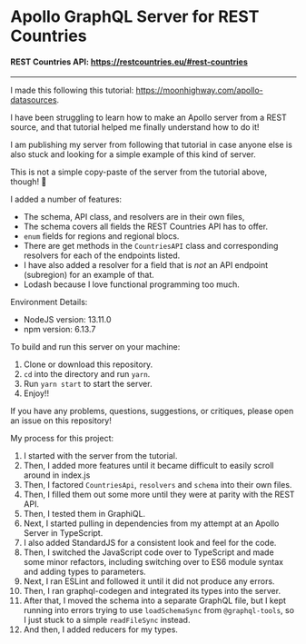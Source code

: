 # Apollo GraphQL Server for REST Countries
#### REST Countries API: https://restcountries.eu/#rest-countries
----
I made this following this tutorial: https://moonhighway.com/apollo-datasources.

I have been struggling to learn how to make an Apollo server from a REST source, and that tutorial helped me finally understand how to do it!

I am publishing my server from following that tutorial in case anyone else is also stuck and looking for a simple example of this kind of server.

This is not a simple copy-paste of the server from the tutorial above, though! 🙂

I added a number of features:
* The schema, API class, and resolvers are in their own files,
* The schema covers all fields the REST Countries API has to offer.
* `enum` fields for regions and regional blocs.
* There are get methods in the `CountriesAPI` class and corresponding resolvers for each of the endpoints listed.
* I have also added a resolver for a field that is *not* an API endpoint (subregion) for an example of that.
* Lodash because I love functional programming too much.

Environment Details:
* NodeJS version: 13.11.0
* npm version: 6.13.7

To build and run this server on your machine:
1. Clone or download this repository.
2. `cd` into the directory and run `yarn`.
3. Run `yarn start` to start the server.
4. Enjoy!!

If you have any problems, questions, suggestions, or critiques, please open an issue on this repository!

My process for this project:
1. I started with the server from the tutorial.
2. Then, I added more features until it became difficult to easily scroll around in index.js
3. Then, I factored `CountriesApi`, `resolvers` and `schema` into their own files.
4. Then, I filled them out some more until they were at parity with the REST API.
5. Then, I tested them in GraphiQL.
6. Next, I started pulling in dependencies from my attempt at an Apollo Server in TypeScript.
7. I also added StandardJS for a consistent look and feel for the code.
8. Then, I switched the JavaScript code over to TypeScript and made some minor refactors, including switching over to ES6 module syntax and adding types to parameters.
9. Next, I ran ESLint and followed it until it did not produce any errors.
10. Then, I ran graphql-codegen and integrated its types into the server.
11. After that, I moved the schema into a separate GraphQL file, but I kept running into errors trying to use `loadSchemaSync` from `@graphql-tools`, so I just stuck to a simple `readFileSync` instead.
12. And then, I added reducers for my types.